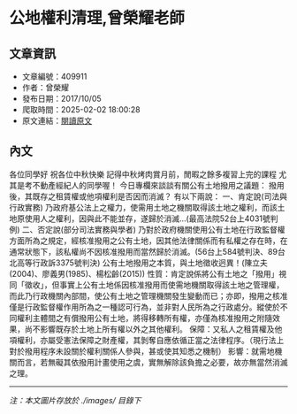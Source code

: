 # 公地權利清理,曾榮耀老師

## 文章資訊
- 文章編號：409911
- 作者：曾榮耀
- 發布日期：2017/10/05
- 爬取時間：2025-02-02 18:00:28
- 原文連結：[閱讀原文](https://real-estate.get.com.tw/Columns/detail.aspx?no=409911)

## 內文
各位同學好
祝各位中秋快樂
記得中秋烤肉賞月前，閒暇之餘多複習上完的課程
尤其是考不動產經紀人的同學喔！
今日專欄來談談有關公有土地撥用之議題：
撥用後，其既存之租賃權或他項權利是否因而消滅？
有以下兩說：
一、肯定說(司法與行政實務)
乃政府基公法上之權力，使需用土地之機關取得該土地之權利，而該土地原使用人之權利，因與此不能並存，遂歸於消滅…(最高法院52台上4031號判例)
二、否定說(部分司法實務與學者)
乃對於政府機關使用公有土地在行政監督權方面所為之規定，經核准撥用之公有土地，因其他法律關係而有私權之存在時，在通常狀態下，該私權尚不因核准撥用而當然歸於消滅。(56台上584號判決、89台北高等行政訴3375號判決)
公有土地撥用之本質，與土地徵收迥異！(陳立夫(2004)、廖義男(1985)、楊松齡(2015))
性質：肯定說係將公有土地之「撥用」視同「徵收」，但事實上公有土地係因核准撥用而使需地機關取得該土地之管理權，而此乃行政機關內部間，使公有土地之管理機關發生變動而已；亦即，撥用之核准僅是行政監督權作用所為之一種認可行為，並非對人民所為之行政處分。縱使於不同權利主體間之有償撥用公有土地，將得移轉所有權，亦僅為核准撥用之附隨效果，尚不影響既存於土地上所有權以外之其他權利。
保障：又私人之租賃權及他項權利，亦屬受憲法保障之財產權，其剝奪自應依循正當之法律程序。（現行法上對於撥用程序未設關於權利關係人參與，甚或使其知悉之機制）
影響：就需地機關而言，若無礙其依撥用計畫使用之虞，實無解除該負擔之必要，故亦無當然消滅之理。

---
*注：本文圖片存放於 ./images/ 目錄下*

